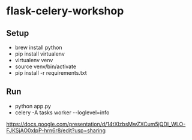# flask-celery-workshop

## Setup 

- brew install python
- pip install virtualenv
- virtualenv venv
- source venv/bin/activate
- pip install -r requirements.txt

## Run

- python app.py
- celery -A tasks worker --loglevel=info

https://docs.google.com/presentation/d/14tXlzbsMwZXCum5jQDI_WLO-FJKSjAO0xIpP-hrn6r8/edit?usp=sharing